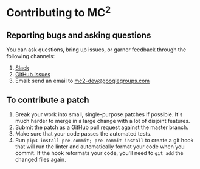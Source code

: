 # Contributing to MC<sup>2</sup>

## Reporting bugs and asking questions

You can ask questions, bring up issues, or garner feedback through the following channels:

1. [Slack](https://join.slack.com/t/mc2-project/shared_invite/zt-rt3kxyy8-GS4KA0A351Ysv~GKwy8NEQ)
2. [GitHub Issues](https://github.com/mc2-project/mc2/issues)
3. Email: send an email to mc2-dev@googlegroups.com

## To contribute a patch

1. Break your work into small, single-purpose patches if possible. It's much
   harder to merge in a large change with a lot of disjoint features.
2. Submit the patch as a GitHub pull request against the master branch.
3. Make sure that your code passes the automated tests.
4. Run `pip3 install pre-commit; pre-commit install` to create a git hook that will run the linter and automatically format your code when you commit. If the hook reformats your code, you'll need to `git add` the changed files again.
